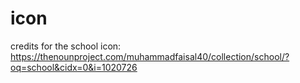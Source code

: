 # icon

credits for the school icon: https://thenounproject.com/muhammadfaisal40/collection/school/?oq=school&cidx=0&i=1020726
